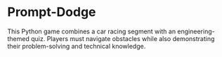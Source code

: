 # Prompt-Dodge
This Python game combines a car racing segment with an engineering-themed quiz. Players must navigate obstacles while also demonstrating their problem-solving and technical knowledge.
